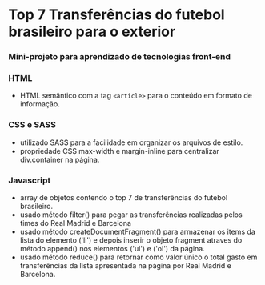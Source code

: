 # Top 7 Transferências do futebol brasileiro para o exterior
### Mini-projeto para aprendizado de tecnologias front-end
### HTML
- HTML semântico com a tag `<article>` para o conteúdo em formato de informação.

### CSS e SASS
- utilizado SASS para a facilidade em organizar os arquivos de estilo.
- propriedade CSS max-width e margin-inline para centralizar div.container na página.

### Javascript
- array de objetos contendo o top 7 de transferências do futebol brasileiro.
- usado método filter() para pegar as transferências realizadas pelos times do Real Madrid e Barcelona
- usado método createDocumentFragment() para armazenar os items da lista do elemento ('li') e depois inserir o objeto fragment atraves do método append() nos elementos ('ul') e ('ol') da página.
- usado método reduce() para retornar como valor único o total gasto em transferências da lista apresentada na página por Real Madrid e Barcelona. 
